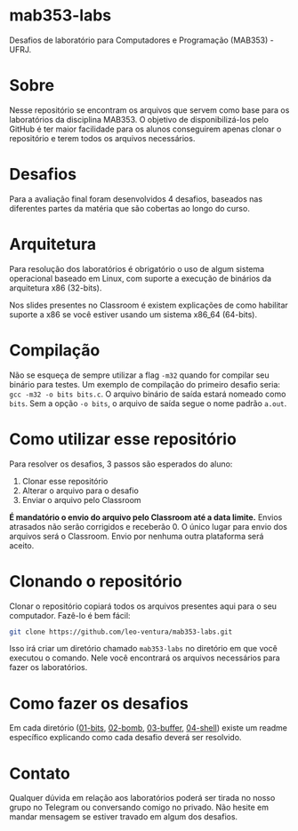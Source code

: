 # mab353-labs
Desafios de laboratório para Computadores e Programação (MAB353) - UFRJ.

# Sobre
Nesse repositório se encontram os arquivos que servem como base para os laboratórios da disciplina MAB353. O objetivo de disponibilizá-los pelo GitHub é ter maior facilidade para os alunos conseguirem apenas clonar o repositório e terem todos os arquivos necessários. 

# Desafios
Para a avaliação final foram desenvolvidos 4 desafios, baseados nas diferentes partes da matéria que são cobertas ao longo do curso.

# Arquitetura
Para resolução dos laboratórios é obrigatório o uso de algum sistema operacional baseado em Linux, com suporte a execução de binários da arquitetura x86 (32-bits).

Nos slides presentes no Classroom é existem explicações de como habilitar suporte a x86 se você estiver usando um sistema x86_64 (64-bits).

# Compilação
Não se esqueça de sempre utilizar a flag `-m32` quando for compilar seu binário para testes. Um exemplo de compilação do primeiro desafio seria: `gcc -m32 -o bits bits.c`. O arquivo binário de saída estará nomeado como `bits`. Sem a opção `-o bits`, o arquivo de saída segue o nome padrão `a.out`.

# Como utilizar esse repositório
Para resolver os desafios, 3 passos são esperados do aluno:
1. Clonar esse repositório
2. Alterar o arquivo para o desafio
3. Enviar o arquivo pelo Classroom

**É mandatório o envio do arquivo pelo Classroom até a data limite.** Envios atrasados não serão corrigidos e receberão 0. O único lugar para envio dos arquivos será o Classroom. Envio por nenhuma outra plataforma será aceito.

# Clonando o repositório
Clonar o repositório copiará todos os arquivos presentes aqui para o seu computador. Fazê-lo é bem fácil:
```bash
git clone https://github.com/leo-ventura/mab353-labs.git
```

Isso irá criar um diretório chamado `mab353-labs` no diretório em que você executou o comando.
Nele você encontrará os arquivos necessários para fazer os laboratórios.

# Como fazer os desafios
Em cada diretório ([01-bits](./01-bits), [02-bomb](./02-bomb), [03-buffer](./03-buffer), [04-shell](./04-shell)) existe um readme específico explicando como cada desafio deverá ser resolvido.

# Contato
Qualquer dúvida em relação aos laboratórios poderá ser tirada no nosso grupo no Telegram ou conversando comigo no privado. Não hesite em mandar mensagem se estiver travado em algum dos desafios.